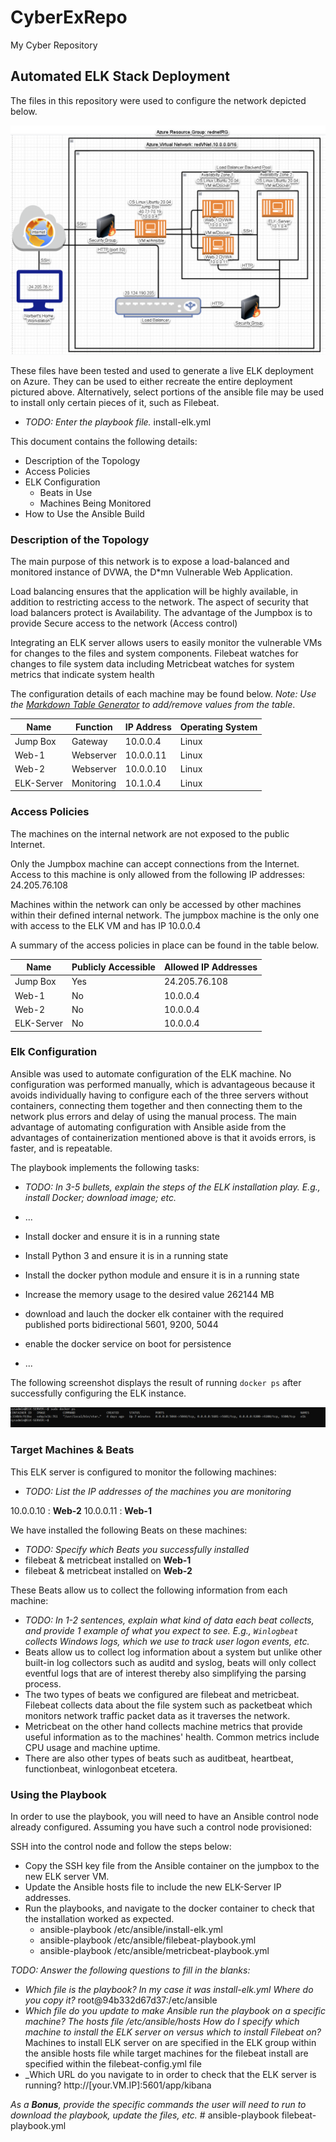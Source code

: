 # CyberExRepo
My Cyber Repository
## Automated ELK Stack Deployment

The files in this repository were used to configure the network depicted below.

![Network Diagram](Diagrams/Norberts_Network_Diagram.png)

These files have been tested and used to generate a live ELK deployment on Azure. They can be used to either recreate the entire deployment pictured above. Alternatively, select portions of the ansible file may be used to install only certain pieces of it, such as Filebeat.

  - _TODO: Enter the playbook file._ install-elk.yml

This document contains the following details:
- Description of the Topology
- Access Policies
- ELK Configuration
  - Beats in Use
  - Machines Being Monitored
- How to Use the Ansible Build


### Description of the Topology

The main purpose of this network is to expose a load-balanced and monitored instance of DVWA, the D*mn Vulnerable Web Application.

Load balancing ensures that the application will be highly available, in addition to restricting access to the network.
The aspect of security that load balancers protect is Availability. The advantage of the Jumpbox is to provide Secure access to the network (Access control)

Integrating an ELK server allows users to easily monitor the vulnerable VMs for changes to the files and system components.
Filebeat watches for changes to file system data including 
Metricbeat watches for system metrics that indicate system health

The configuration details of each machine may be found below.
_Note: Use the [Markdown Table Generator](http://www.tablesgenerator.com/markdown_tables) to add/remove values from the table_.

| Name     | Function | IP Address | Operating System |
|----------|----------|------------|------------------|
| Jump Box | Gateway  | 10.0.0.4   | Linux            |
| Web-1    | Webserver| 10.0.0.11  | Linux            |
| Web-2    | Webserver| 10.0.0.10  | Linux            |
|ELK-Server|Monitoring| 10.1.0.4   | Linux            |

### Access Policies

The machines on the internal network are not exposed to the public Internet. 

Only the Jumpbox machine can accept connections from the Internet. Access to this machine is only allowed from the following IP addresses: 24.205.76.108

Machines within the network can only be accessed by other machines within their defined internal network.
The jumpbox machine is the only one with access to the ELK VM and has IP 10.0.0.4

A summary of the access policies in place can be found in the table below.

| Name     | Publicly Accessible | Allowed IP Addresses |
|----------|---------------------|----------------------|
| Jump Box |  Yes                | 24.205.76.108        |
|  Web-1   |  No                 | 10.0.0.4             |
|  Web-2   |  No                 | 10.0.0.4             |
|ELK-Server|  No                 | 10.0.0.4             |

### Elk Configuration

Ansible was used to automate configuration of the ELK machine. No configuration was performed manually, which is advantageous because it avoids individually having to configure each of the three servers without containers, connecting them together and then connecting them to the network plus errors and delay of using the manual process.
The main advantage of automating configuration with Ansible aside from the advantages of containerization mentioned above is that it avoids errors, is faster, and is repeatable.
 
The playbook implements the following tasks:
- _TODO: In 3-5 bullets, explain the steps of the ELK installation play. E.g., install Docker; download image; etc._
- ...
- Install docker and ensure it is in a running state
- Install Python 3 and ensure it is in a running state
- Install the docker python module and ensure it is in a running state
- Increase the memory usage to the desired value 262144 MB
- download and lauch the docker elk container with the required published ports bidirectional 5601, 9200, 5044
- enable the docker service on boot for persistence

- ...

The following screenshot displays the result of running `docker ps` after successfully configuring the ELK instance.
 
![Docker Output](Diagrams/docker_ps_output.png)

### Target Machines & Beats
This ELK server is configured to monitor the following machines:
- _TODO: List the IP addresses of the machines you are monitoring_ 

10.0.0.10 : **Web-2**
10.0.0.11 : **Web-1**

We have installed the following Beats on these machines:
- _TODO: Specify which Beats you successfully installed_ 
 - filebeat & metricbeat installed on **Web-1**
 - filebeat & metricbeat installed on **Web-2**

These Beats allow us to collect the following information from each machine:
- _TODO: In 1-2 sentences, explain what kind of data each beat collects, and provide 1 example of what you expect to see. E.g., `Winlogbeat` collects Windows logs, which we use to track user logon events, etc._
- Beats allow us to collect log information about a system but unlike other built-in log collectors such as auditd and syslog, beats will only collect eventful logs that are of interest thereby also simplifying the parsing process. 
- The two types of beats we configured are filebeat and metricbeat.  Filebeat collects data about the file system such as packetbeat which monitors network traffic packet data as it traverses the network.
- Metricbeat on the other hand collects machine metrics that provide useful information as to the machines' health. Common metrics include CPU usage and machine uptime.
- There are also other types of beats such as auditbeat, heartbeat, functionbeat, winlogonbeat etcetera.
### Using the Playbook
In order to use the playbook, you will need to have an Ansible control node already configured. Assuming you have such a control node provisioned: 

SSH into the control node and follow the steps below:
- Copy the SSH key file from the Ansible container on the jumpbox to the new ELK server VM.
- Update the Ansible hosts file to include the new ELK-Server IP  addresses.
- Run the playbooks, and navigate to the docker container to check that the installation worked as expected.
  - ansible-playbook /etc/ansible/install-elk.yml
  - ansible-playbook /etc/ansible/filebeat-playbook.yml
  - ansible-playbook /etc/ansible/metricbeat-playbook.yml

_TODO: Answer the following questions to fill in the blanks:_
- _Which file is the playbook? In my case it was install-elk.yml Where do you copy it?_ root@94b332d67d37:/etc/ansible
- _Which file do you update to make Ansible run the playbook on a specific machine? The hosts file /etc/ansible/hosts How do I specify which machine to install the ELK server on versus which to install Filebeat on?_ Machines to install ELK server on are specified in the ELK group within the ansible hosts file while target machines for the filebeat install are specified within the filebeat-config.yml file
- _Which URL do you navigate to in order to check that the ELK server is running? http://[your.VM.IP]:5601/app/kibana

_As a **Bonus**, provide the specific commands the user will need to run to download the playbook, update the files, etc._ # ansible-playbook filebeat-playbook.yml
